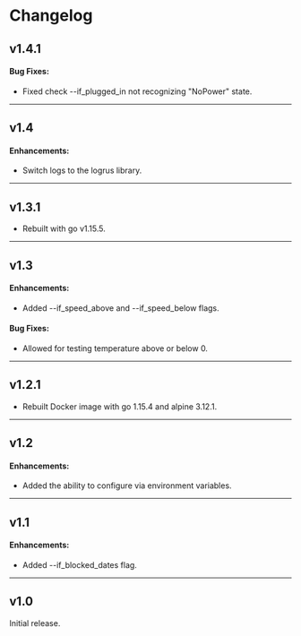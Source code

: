 # Changelog

## v1.4.1

#### Bug Fixes:

* Fixed check --if_plugged_in not recognizing "NoPower" state.

---

## v1.4

#### Enhancements:

* Switch logs to the logrus library.

---

## v1.3.1

* Rebuilt with go v1.15.5.

---

## v1.3

#### Enhancements:

* Added --if_speed_above and --if_speed_below flags.

#### Bug Fixes:

* Allowed for testing temperature above or below 0.

---

## v1.2.1

* Rebuilt Docker image with go 1.15.4 and alpine 3.12.1.

---

## v1.2

#### Enhancements:

* Added the ability to configure via environment variables.

---

## v1.1

#### Enhancements:

* Added --if_blocked_dates flag.

---

## v1.0

Initial release.
